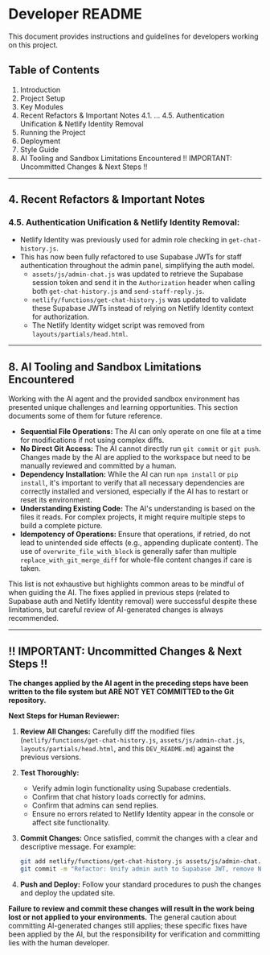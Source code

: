 # Developer README

This document provides instructions and guidelines for developers working on this project.

## Table of Contents
1. Introduction
2. Project Setup
3. Key Modules
4. Recent Refactors & Important Notes
   4.1. ...
   4.5. Authentication Unification & Netlify Identity Removal
5. Running the Project
6. Deployment
7. Style Guide
8. AI Tooling and Sandbox Limitations Encountered
!! IMPORTANT: Uncommitted Changes & Next Steps !!

---

## 4. Recent Refactors & Important Notes

### 4.5. Authentication Unification & Netlify Identity Removal:
*   Netlify Identity was previously used for admin role checking in `get-chat-history.js`.
*   This has now been fully refactored to use Supabase JWTs for staff authentication throughout the admin panel, simplifying the auth model.
    *   `assets/js/admin-chat.js` was updated to retrieve the Supabase session token and send it in the `Authorization` header when calling both `get-chat-history.js` and `send-staff-reply.js`.
    *   `netlify/functions/get-chat-history.js` was updated to validate these Supabase JWTs instead of relying on Netlify Identity context for authorization.
    *   The Netlify Identity widget script was removed from `layouts/partials/head.html`.

---

## 8. AI Tooling and Sandbox Limitations Encountered

Working with the AI agent and the provided sandbox environment has presented unique challenges and learning opportunities. This section documents some of them for future reference.

*   **Sequential File Operations:** The AI can only operate on one file at a time for modifications if not using complex diffs.
*   **No Direct Git Access:** The AI cannot directly run `git commit` or `git push`. Changes made by the AI are applied to the workspace but need to be manually reviewed and committed by a human.
*   **Dependency Installation:** While the AI can run `npm install` or `pip install`, it's important to verify that all necessary dependencies are correctly installed and versioned, especially if the AI has to restart or reset its environment.
*   **Understanding Existing Code:** The AI's understanding is based on the files it reads. For complex projects, it might require multiple steps to build a complete picture.
*   **Idempotency of Operations:** Ensure that operations, if retried, do not lead to unintended side effects (e.g., appending duplicate content). The use of `overwrite_file_with_block` is generally safer than multiple `replace_with_git_merge_diff` for whole-file content changes if care is taken.

This list is not exhaustive but highlights common areas to be mindful of when guiding the AI. The fixes applied in previous steps (related to Supabase auth and Netlify Identity removal) were successful despite these limitations, but careful review of AI-generated changes is always recommended.

---

## !! IMPORTANT: Uncommitted Changes & Next Steps !!

**The changes applied by the AI agent in the preceding steps have been written to the file system but ARE NOT YET COMMITTED to the Git repository.**

**Next Steps for Human Reviewer:**

1.  **Review All Changes:** Carefully diff the modified files (`netlify/functions/get-chat-history.js`, `assets/js/admin-chat.js`, `layouts/partials/head.html`, and this `DEV_README.md`) against the previous versions.
2.  **Test Thoroughly:**
    *   Verify admin login functionality using Supabase credentials.
    *   Confirm that chat history loads correctly for admins.
    *   Confirm that admins can send replies.
    *   Ensure no errors related to Netlify Identity appear in the console or affect site functionality.
3.  **Commit Changes:** Once satisfied, commit the changes with a clear and descriptive message. For example:

    ```bash
    git add netlify/functions/get-chat-history.js assets/js/admin-chat.js layouts/partials/head.html DEV_README.md
    git commit -m "Refactor: Unify admin auth to Supabase JWT, remove Netlify Identity"
    ```
4.  **Push and Deploy:** Follow your standard procedures to push the changes and deploy the updated site.

**Failure to review and commit these changes will result in the work being lost or not applied to your environments.** The general caution about committing AI-generated changes still applies; these specific fixes have been applied by the AI, but the responsibility for verification and committing lies with the human developer.
